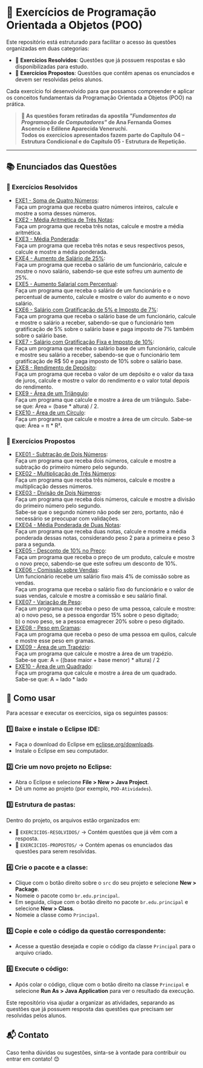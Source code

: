 # 📘 Exercícios de Programação Orientada a Objetos (POO)

Este repositório está estruturado para facilitar o acesso às questões organizadas em duas categorias:

- 📖 **Exercícios Resolvidos**: Questões que já possuem respostas e são disponibilizadas para estudo.
- 📝 **Exercícios Propostos**: Questões que contêm apenas os enunciados e devem ser resolvidas pelos alunos.

Cada exercício foi desenvolvido para que possamos compreender e aplicar os conceitos fundamentais da Programação Orientada a Objetos (POO) na prática.

> **📌 As questões foram retiradas da apostila _"Fundamentos da Programação de Computadores"_ de Ana Fernanda Gomes Ascencio e Edilene Aparecida Veneruchi.  
> Todos os exercícios apresentados fazem parte do Capítulo 04 – Estrutura Condicional e do Capítulo 05 - Estrutura de Repetição.**

---
## 📚 Enunciados das Questões

### 📖 Exercícios Resolvidos
- [EXE1 - Soma de Quatro Números](EXERCICIOS-RESOLVIDOS/Q1/src/br/edu/principal/Principal.java):  
  Faça um programa que receba quatro números inteiros, calcule e mostre a soma desses números.
- [EXE2 - Média Aritmética de Três Notas](EXERCICIOS-RESOLVIDOS/Q2/src/br/edu/principal/Principal.java):    
  Faça um programa que receba três notas, calcule e mostre a média aritmética.
- [EXE3 - Média Ponderada](EXERCICIOS-RESOLVIDOS/Q3/src/br/edu/principal/Principal.java):  
  Faça um programa que receba três notas e seus respectivos pesos, calcule e mostre a média ponderada.
- [EXE4 - Aumento de Salário de 25%](EXERCICIOS-RESOLVIDOS/Q4/src/br/edu/principal/Principal.java):  
  Faça um programa que receba o salário de um funcionário, calcule e mostre o novo salário, sabendo-se que este sofreu um aumento de 25%.
- [EXE5 - Aumento Salarial com Percentual](EXERCICIOS-RESOLVIDOS/Q5/src/br/edu/principal/Principal.java):  
  Faça um programa que receba o salário de um funcionário e o percentual de aumento, calcule e mostre o valor do aumento e o novo salário.
- [EXE6 - Salário com Gratificação de 5% e Imposto de 7%](EXERCICIOS-RESOLVIDOS/Q6/src/br/edu/principal/Principal.java):  
  Faça um programa que receba o salário base de um funcionário, calcule e mostre o salário a receber, sabendo-se que o funcionário tem gratificação de 5% sobre o salário base
  e paga imposto de 7% também sobre o salário base.
- [EXE7 - Salário com Gratificação Fixa e Imposto de 10%](EXERCICIOS-RESOLVIDOS/Q7/src/br/edu/principal/Principal.java):  
  Faça um programa que receba o salário base de um funcionário, calcule e mostre seu salário a receber, sabendo-se que o funcionário tem gratificação de R$ 50 e paga imposto de 10% sobre o salário base.
- [EXE8 - Rendimento de Depósito](EXERCICIOS-RESOLVIDOS/Q8/src/br/edu/principal/Principal.java):  
  Faça um programa que receba o valor de um depósito e o valor da taxa de juros, calcule e mostre o valor do rendimento e o valor total depois do rendimento.
- [EXE9 - Área de um Triângulo](EXERCICIOS-RESOLVIDOS/Q9/src/br/edu/principal/Principal.java):  
  Faça um programa que calcule e mostre a área de um triângulo. Sabe-se que: Área = (base * altura) / 2.
- [EXE10 - Área de um Círculo](EXERCICIOS-RESOLVIDOS/Q10/src/br/edu/principal/Principal.java):  
  Faça um programa que calcule e mostre a área de um círculo. Sabe-se que: Área = π * R².


### 📝 Exercícios Propostos

- [EXE01 - Subtração de Dois Números](EXERCICIOS-PROPOSTOS/Q1/src/br/edu/principal/Principal.java):  
  Faça um programa que receba dois números, calcule e mostre a subtração do primeiro número pelo segundo.
- [EXE02 - Multiplicação de Três Números](EXERCICIOS-PROPOSTOS/Q2/src/br/edu/principal/Principal.java):  
  Faça um programa que receba três números, calcule e mostre a multiplicação desses números.
- [EXE03 - Divisão de Dois Números](EXERCICIOS-PROPOSTOS/Q3/src/br/edu/principal/Principal.java):  
  Faça um programa que receba dois números, calcule e mostre a divisão do primeiro número pelo segundo.  
  Sabe-se que o segundo número não pode ser zero, portanto, não é necessário se preocupar com validações.
- [EXE04 - Média Ponderada de Duas Notas](EXERCICIOS-PROPOSTOS/Q4/src/br/edu/principal/Principal.java):  
  Faça um programa que receba duas notas, calcule e mostre a média ponderada dessas notas, considerando peso 2 para a primeira e peso 3 para a segunda.
- [EXE05 - Desconto de 10% no Preço](EXERCICIOS-PROPOSTOS/Q5/src/br/edu/principal/Principal.java):  
  Faça um programa que receba o preço de um produto, calcule e mostre o novo preço, sabendo-se que este sofreu um desconto de 10%.
- [EXE06 - Comissão sobre Vendas](EXERCICIOS-PROPOSTOS/Q6/src/br/edu/principal/Principal.java):  
  Um funcionário recebe um salário fixo mais 4% de comissão sobre as vendas.  
  Faça um programa que receba o salário fixo do funcionário e o valor de suas vendas, calcule e mostre a comissão e seu salário final.
- [EXE07 - Variação de Peso](EXERCICIOS-PROPOSTOS/Q7/src/br/edu/principal/Principal.java):  
  Faça um programa que receba o peso de uma pessoa, calcule e mostre:  
  a) o novo peso, se a pessoa engordar 15% sobre o peso digitado;  
  b) o novo peso, se a pessoa emagrecer 20% sobre o peso digitado.
- [EXE08 - Peso em Gramas](EXERCICIOS-PROPOSTOS/Q8/src/br/edu/principal/Principal.java):  
  Faça um programa que receba o peso de uma pessoa em quilos, calcule e mostre esse peso em gramas.
- [EXE09 - Área de um Trapézio](EXERCICIOS-PROPOSTOS/Q9/src/br/edu/principal/Principal.java):  
  Faça um programa que calcule e mostre a área de um trapézio.  
  Sabe-se que: A = ((base maior + base menor) * altura) / 2
- [EXE10 - Área de um Quadrado](EXERCICIOS-PROPOSTOS/Q10/src/br/edu/principal/Principal.java):  
  Faça um programa que calcule e mostre a área de um quadrado.  
  Sabe-se que: A = lado * lado

## 🚀 Como usar
Para acessar e executar os exercícios, siga os seguintes passos:

### 1️⃣ Baixe e instale o Eclipse IDE:
- Faça o download do Eclipse em [eclipse.org/downloads](https://www.eclipse.org/downloads/).
- Instale o Eclipse em seu computador.

### 2️⃣ Crie um novo projeto no Eclipse:
- Abra o Eclipse e selecione **File > New > Java Project**.
- Dê um nome ao projeto (por exemplo, `POO-Atividades`).

### 3️⃣ Estrutura de pastas:
Dentro do projeto, os arquivos estão organizados em:
- 📂 `EXERCICIOS-RESOLVIDOS/` → Contém questões que já vêm com a resposta.
- 📂 `EXERCICIOS-PROPOSTOS/` → Contém apenas os enunciados das questões para serem resolvidas.

### 4️⃣ Crie o pacote e a classe:
- Clique com o botão direito sobre o `src` do seu projeto e selecione **New > Package**.
- Nomeie o pacote como `br.edu.principal`.
- Em seguida, clique com o botão direito no pacote `br.edu.principal` e selecione **New > Class**.
- Nomeie a classe como `Principal`.

### 5️⃣ Copie e cole o código da questão correspondente:
- Acesse a questão desejada e copie o código da classe `Principal` para o arquivo criado.

### 6️⃣ Execute o código:
- Após colar o código, clique com o botão direito na classe `Principal` e selecione **Run As > Java Application** para ver o resultado da execução.

Este repositório visa ajudar a organizar as atividades, separando as questões que já possuem resposta das questões que precisam ser resolvidas pelos alunos.

## 📬 Contato
Caso tenha dúvidas ou sugestões, sinta-se à vontade para contribuir ou entrar em contato! 😊

